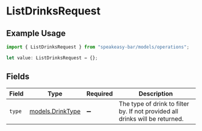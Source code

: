 # ListDrinksRequest

## Example Usage

```typescript
import { ListDrinksRequest } from "speakeasy-bar/models/operations";

let value: ListDrinksRequest = {};
```

## Fields

| Field                                                                        | Type                                                                         | Required                                                                     | Description                                                                  |
| ---------------------------------------------------------------------------- | ---------------------------------------------------------------------------- | ---------------------------------------------------------------------------- | ---------------------------------------------------------------------------- |
| `type`                                                                       | [models.DrinkType](../../models/drinktype.md)                                | :heavy_minus_sign:                                                           | The type of drink to filter by. If not provided all drinks will be returned. |